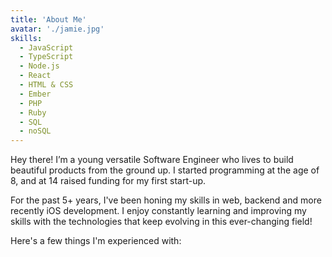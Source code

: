 ```yaml
---
title: 'About Me'
avatar: './jamie.jpg'
skills:
  - JavaScript
  - TypeScript
  - Node.js
  - React
  - HTML & CSS
  - Ember
  - PHP
  - Ruby
  - SQL
  - noSQL
---
```

Hey there! I’m a young versatile Software Engineer who lives to build beautiful products from the ground up. I started programming at the age of 8, and at 14 raised funding for my first start-up.

For the past 5+ years, I've been honing my skills in web, backend and more recently iOS development. I enjoy constantly learning and improving my skills with the technologies that keep evolving in this ever-changing field!

Here's a few things I'm experienced with:

